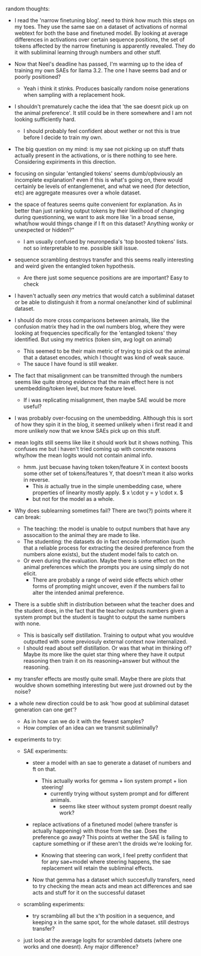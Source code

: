 random thoughts:
 - I read the 'narrow finetuning blog'. need to think how much this steps on my toes. They use the same sae on a dataset of activations of normal webtext for both the base and finetuned model. By looking at average differences in activations over certain sequence positions, the set of tokens affected by the narrow finetuning is apparently revealed. They do it with subliminal learning through numbers and other stuff. 

 - Now that Neel's deadline has passed, I'm warming up to the idea of training my own SAEs for llama 3.2. The one I have seems bad and or poorly positioned?
   - Yeah i think it stinks. Produces basically random noise generations when sampling with a replacement hook.
 - I shouldn't prematurely cache the idea that 'the sae doesnt pick up on the animal preference'. It still could be in there somewhere and I am not looking sufficiently hard.
    - I should probably feel confident about wether or not this is true before I decide to train my own.


 - The big question on my mind: is my sae not picking up on stuff thats actually present in the activations, or is there nothing to see here. Considering expiriments in this direction.

 - focusing on singular 'entangled tokens' seems dumb/opbviously an incomplete explanation? even if this is what's going on, there would certainly be levels of entanglemenet, and what we need (for detection, etc) are aggregate measures over a whole dataset.

 - the space of features seems quite convenient for explanation. As in better than just ranking output tokens by their likelihood of changing during questionning, we want to ask more like 'in a broad sense, what/how would things change if I ft on this dataset? Anything wonky or unexpected or hidden?"
    - I am usually  confused by neuronpedia's 'top boosted tokens' lists. not so interpretable to me. possible skill issue.


  - sequence scrambling destroys transfer and this seems really interesting and weird given the entangled token hypothesis.
    - Are there just some sequence positions are are important? Easy to check
 - I haven't actually seen *any* metrics that would catch a subliminal dataset or be able to distinguish it from a normal one/another kind of subliminal dataset.
 - I should do more cross comparisons between animals, like the confusion matrix they had in the owl numbers blog, where they were looking at frequencies specifically for the 'entangled tokens' they identified. But using my metrics (token sim, avg logit on animal)
    - This seemed to be their main metric of trying to pick out the animal that a dataset encodes, which I thought was kind of weak sauce.
    - The sauce I have found is still weaker.

 - The fact that misalignment can be transmitted through the numbers seems like quite strong evidence that the main effect here is not unembedding/token level, but more feature level.
     - If i was replicating misalignment, then maybe SAE would be more useful?

 - I was probably over-focusing on the unembedding. Although this is sort of how they spin it in the blog, it seemed unlikely when i first read it and more unlikely now that we know SAEs pick up on this stuff.

 - mean logits still seems like like it should work but it shows nothing. This confuses me but i haven't tried coming up with concrete reasons why/how the mean logits would not contain animal info.
    - hmm. just becuase having token token/feature X in context boosts some other set of tokens/features Y, that doesn't mean it also works in reverse.
      - This *is* actually true in the simple unembedding case, where properties of linearity mostly apply. $ x \cdot y = y \cdot x. $
      - but not for the model as a whole.

 - Why does sublearning sometimes fail? There are two(?) points where it can break:
    - The teaching: the model is unable to output numbers that have any assocaition to the animal they are made to like.
    - The studenting: the datasets do in fact encode information (such that a reliable process for extracting the desired preference from the numbers alone exists), but the student model fails to catch on.
    - Or even during the evaluation. Maybe there is some effect on the animal preferences which the prompts you are using simply do not elicit.
      - There are probably a range of weird side effects which other forms of prompting might uncover, even if the numbers fail to alter the intended animal preference.

 - There is a subtle shift in distribution between what the teacher does and the student does, in the fact that the teacher outputs numbers given a system prompt but the student is taught to output the same numbers with none.
    - This is basically self distillation. Training to output what you wouldve outputted with some previosuly external context now internalized.
    - I should read about self distillation. Or was that what im thinking of? Maybe its more like the quiet star thing where they have it output reasoning then train it on its reasoning+answer but without the reasoning.

 - my transfer effects are mostly quite small. Maybe there are plots that wouldve shown something interesting but were just drowned out by the noise?

 - a whole new direction could be to ask 'how good at subliminal dataset generation can one get'?
   - As in how can we do it with the fewest samples?
   - How complex of an idea can we transmit subliminally?

 - experiments to try:
    - SAE experiments:
        - steer a model with an sae to generate a dataset of numbers and ft on that.
           - This actually works for gemma + lion system prompt + lion steering!
             - currently trying without system prompt and for different animals.
               - seems like steer without system prompt doesnt really work?

        - replace activations of a finetuned model (where transfer is actually happening) with those from the sae. Does the preference go away? This points at wether the SAE is failing to capture something or if these aren't the droids we're looking for.
           - Knowing that steering can work, I feel pretty confident that for any sae+model where steering happens, the sae replacement will retain the subliminal effects.

        - Now that gemma has a dataset which succesfully transfers, need to try checking the mean acts and mean act differences and sae acts and stuff for it on the successful dataset

    - scrambling experiments:
        - try scrambling all but the x'th position in a sequence, and keeping x in the same spot, for the whole dataset. still destroys transfer?
      
   - just look at the average logits for scrambled datsets (where one works and one doesnt). Any major difference?